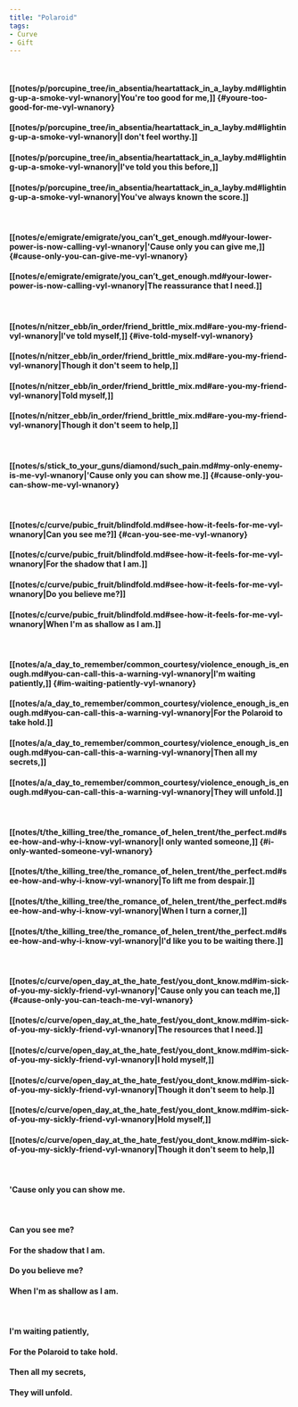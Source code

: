 ```yaml
---
title: "Polaroid"
tags:
- Curve
- Gift
---
```

&nbsp;
#### [[notes/p/porcupine_tree/in_absentia/heartattack_in_a_layby.md#lighting-up-a-smoke-vyl-wnanory|You're too good for me,]] {#youre-too-good-for-me-vyl-wnanory}
#### [[notes/p/porcupine_tree/in_absentia/heartattack_in_a_layby.md#lighting-up-a-smoke-vyl-wnanory|I don't feel worthy.]]
#### [[notes/p/porcupine_tree/in_absentia/heartattack_in_a_layby.md#lighting-up-a-smoke-vyl-wnanory|I've told you this before,]]
#### [[notes/p/porcupine_tree/in_absentia/heartattack_in_a_layby.md#lighting-up-a-smoke-vyl-wnanory|You've always known the score.]]
&nbsp;
#### [[notes/e/emigrate/emigrate/you_can’t_get_enough.md#your-lower-power-is-now-calling-vyl-wnanory|'Cause only you can give me,]] {#cause-only-you-can-give-me-vyl-wnanory}
#### [[notes/e/emigrate/emigrate/you_can’t_get_enough.md#your-lower-power-is-now-calling-vyl-wnanory|The reassurance that I need.]]
&nbsp;
#### [[notes/n/nitzer_ebb/in_order/friend_brittle_mix.md#are-you-my-friend-vyl-wnanory|I've told myself,]] {#ive-told-myself-vyl-wnanory}
#### [[notes/n/nitzer_ebb/in_order/friend_brittle_mix.md#are-you-my-friend-vyl-wnanory|Though it don't seem to help,]]
#### [[notes/n/nitzer_ebb/in_order/friend_brittle_mix.md#are-you-my-friend-vyl-wnanory|Told myself,]]
#### [[notes/n/nitzer_ebb/in_order/friend_brittle_mix.md#are-you-my-friend-vyl-wnanory|Though it don't seem to help,]]
&nbsp;
#### [[notes/s/stick_to_your_guns/diamond/such_pain.md#my-only-enemy-is-me-vyl-wnanory|'Cause only you can show me.]] {#cause-only-you-can-show-me-vyl-wnanory}
&nbsp;
#### [[notes/c/curve/pubic_fruit/blindfold.md#see-how-it-feels-for-me-vyl-wnanory|Can you see me?]] {#can-you-see-me-vyl-wnanory}
#### [[notes/c/curve/pubic_fruit/blindfold.md#see-how-it-feels-for-me-vyl-wnanory|For the shadow that I am.]]
#### [[notes/c/curve/pubic_fruit/blindfold.md#see-how-it-feels-for-me-vyl-wnanory|Do you believe me?]]
#### [[notes/c/curve/pubic_fruit/blindfold.md#see-how-it-feels-for-me-vyl-wnanory|When I'm as shallow as I am.]]
&nbsp;
#### [[notes/a/a_day_to_remember/common_courtesy/violence_enough_is_enough.md#you-can-call-this-a-warning-vyl-wnanory|I'm waiting patiently,]] {#im-waiting-patiently-vyl-wnanory}
#### [[notes/a/a_day_to_remember/common_courtesy/violence_enough_is_enough.md#you-can-call-this-a-warning-vyl-wnanory|For the Polaroid to take hold.]]
#### [[notes/a/a_day_to_remember/common_courtesy/violence_enough_is_enough.md#you-can-call-this-a-warning-vyl-wnanory|Then all my secrets,]]
#### [[notes/a/a_day_to_remember/common_courtesy/violence_enough_is_enough.md#you-can-call-this-a-warning-vyl-wnanory|They will unfold.]]
&nbsp;
#### [[notes/t/the_killing_tree/the_romance_of_helen_trent/the_perfect.md#see-how-and-why-i-know-vyl-wnanory|I only wanted someone,]] {#i-only-wanted-someone-vyl-wnanory}
#### [[notes/t/the_killing_tree/the_romance_of_helen_trent/the_perfect.md#see-how-and-why-i-know-vyl-wnanory|To lift me from despair.]]
#### [[notes/t/the_killing_tree/the_romance_of_helen_trent/the_perfect.md#see-how-and-why-i-know-vyl-wnanory|When I turn a corner,]]
#### [[notes/t/the_killing_tree/the_romance_of_helen_trent/the_perfect.md#see-how-and-why-i-know-vyl-wnanory|I'd like you to be waiting there.]]
&nbsp;
#### [[notes/c/curve/open_day_at_the_hate_fest/you_dont_know.md#im-sick-of-you-my-sickly-friend-vyl-wnanory|'Cause only you can teach me,]] {#cause-only-you-can-teach-me-vyl-wnanory}
#### [[notes/c/curve/open_day_at_the_hate_fest/you_dont_know.md#im-sick-of-you-my-sickly-friend-vyl-wnanory|The resources that I need.]]
#### [[notes/c/curve/open_day_at_the_hate_fest/you_dont_know.md#im-sick-of-you-my-sickly-friend-vyl-wnanory|I hold myself,]]
#### [[notes/c/curve/open_day_at_the_hate_fest/you_dont_know.md#im-sick-of-you-my-sickly-friend-vyl-wnanory|Though it don't seem to help.]]
#### [[notes/c/curve/open_day_at_the_hate_fest/you_dont_know.md#im-sick-of-you-my-sickly-friend-vyl-wnanory|Hold myself,]]
#### [[notes/c/curve/open_day_at_the_hate_fest/you_dont_know.md#im-sick-of-you-my-sickly-friend-vyl-wnanory|Though it don't seem to help,]]
&nbsp;
#### 'Cause only you can show me.
&nbsp;
#### Can you see me?
#### For the shadow that I am.
#### Do you believe me?
#### When I'm as shallow as I am.
&nbsp;
#### I'm waiting patiently,
#### For the Polaroid to take hold.
#### Then all my secrets,
#### They will unfold.

